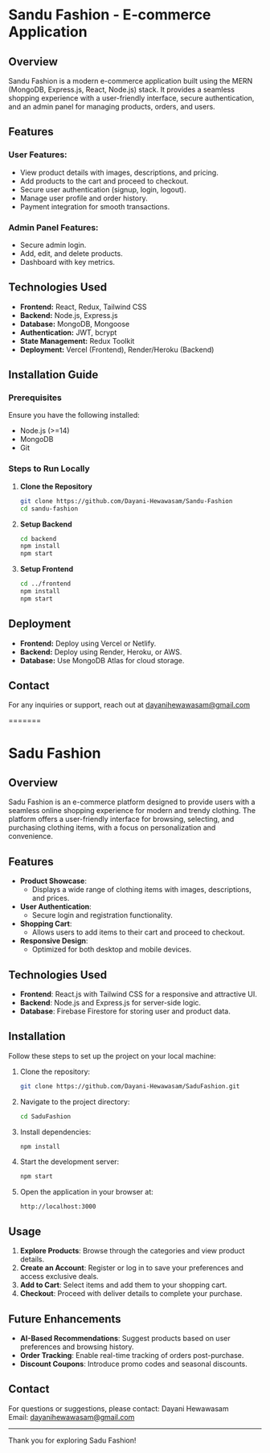 
# Sandu Fashion - E-commerce Application

## Overview
Sandu Fashion is a modern e-commerce application built using the MERN (MongoDB, Express.js, React, Node.js) stack. It provides a seamless shopping experience with a user-friendly interface, secure authentication, and an admin panel for managing products, orders, and users.

## Features
### User Features:
- View product details with images, descriptions, and pricing.
- Add products to the cart and proceed to checkout.
- Secure user authentication (signup, login, logout).
- Manage user profile and order history.
- Payment integration for smooth transactions.

### Admin Panel Features:
- Secure admin login.
- Add, edit, and delete products.
- Dashboard with key metrics.

## Technologies Used
- **Frontend:** React, Redux, Tailwind CSS
- **Backend:** Node.js, Express.js
- **Database:** MongoDB, Mongoose
- **Authentication:** JWT, bcrypt
- **State Management:** Redux Toolkit
- **Deployment:** Vercel (Frontend), Render/Heroku (Backend)

## Installation Guide

### Prerequisites
Ensure you have the following installed:
- Node.js (>=14)
- MongoDB
- Git

### Steps to Run Locally
1. **Clone the Repository**
   ```sh
   git clone https://github.com/Dayani-Hewawasam/Sandu-Fashion
   cd sandu-fashion
   ```

2. **Setup Backend**
   ```sh
   cd backend
   npm install
   npm start
   ```

3. **Setup Frontend**
   ```sh
   cd ../frontend
   npm install
   npm start
   ```

## Deployment
- **Frontend:** Deploy using Vercel or Netlify.
- **Backend:** Deploy using Render, Heroku, or AWS.
- **Database:** Use MongoDB Atlas for cloud storage.

## Contact
For any inquiries or support, reach out at dayanihewawasam@gmail.com

=======
# Sadu Fashion

## Overview
Sadu Fashion is an e-commerce platform designed to provide users with a seamless online shopping experience for modern and trendy clothing. The platform offers a user-friendly interface for browsing, selecting, and purchasing clothing items, with a focus on personalization and convenience.

## Features
- **Product Showcase**: 
  - Displays a wide range of clothing items with images, descriptions, and prices.
- **User Authentication**: 
  - Secure login and registration functionality.
- **Shopping Cart**: 
  - Allows users to add items to their cart and proceed to checkout.
- **Responsive Design**: 
  - Optimized for both desktop and mobile devices.

## Technologies Used
- **Frontend**: React.js with Tailwind CSS for a responsive and attractive UI.
- **Backend**: Node.js and Express.js for server-side logic.
- **Database**: Firebase Firestore for storing user and product data.

## Installation
Follow these steps to set up the project on your local machine:

1. Clone the repository:
   ```bash
   git clone https://github.com/Dayani-Hewawasam/SaduFashion.git
   ```
2. Navigate to the project directory:
   ```bash
   cd SaduFashion
   ```
3. Install dependencies:
   ```bash
   npm install
   ```
4. Start the development server:
   ```bash
   npm start
   ```
5. Open the application in your browser at:
   ```
   http://localhost:3000
   ```

## Usage
1. **Explore Products**: Browse through the categories and view product details.
2. **Create an Account**: Register or log in to save your preferences and access exclusive deals.
3. **Add to Cart**: Select items and add them to your shopping cart.
4. **Checkout**: Proceed with deliver details to complete your purchase.

## Future Enhancements
- **AI-Based Recommendations**: Suggest products based on user preferences and browsing history.
- **Order Tracking**: Enable real-time tracking of orders post-purchase.
- **Discount Coupons**: Introduce promo codes and seasonal discounts.


## Contact
For questions or suggestions, please contact:
Dayani Hewawasam  
Email: [dayanihewawasam@gmail.com](mailto:dayanihewawasam@gmail.com)

---
Thank you for exploring Sadu Fashion!

